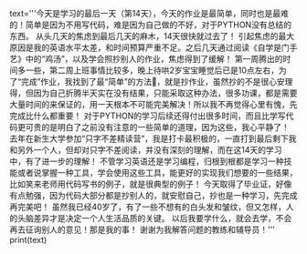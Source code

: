 text='''今天是学习的最后一天（第14天），今天的作业是最简单，同时也是最难的！简单是因为不用写代码，难是因为自己做的不好，对于PYTHON没有总结的东西。
从头几天的焦虑到最后几天的麻木，14天很快就过去了！
引起焦虑的最大原因是我的英语水平太差，和时间预算严重不足。之后几天通过阅读《自学是门手艺》中的“鸡汤”，以及学会照抄别人的作业，焦虑得到了缓解！
第一周腾出的时间多一些，第二周上班事情比较多，晚上待哄2岁宝宝睡觉后已是10点左右，为了“完成”作业，我找到了最“简单”的方法，就是抄作业，虽然抄的不是很心安理得，但因为自己折腾半天实在没有结果，只能采取这种办法，很多功课，都是需要大量时间的来保证的，用一天根本不可能完美解决！所以我不再觉得心里有愧，先完成比什么都重要！
对于PYTHON的学习后续还得付出很多时间，而且比学写代码更可贵的是明白了之前没有注意的一些简单的道理，因为这些，我心平静了！
去年在新生大学参加“只字不差精读营”，我是打卡最积极的，一直打到最后剩下我和另外一个人，但却对只字不差阅读，并没有深刻的理解，而在这14天的学习中，有了进一步的理解！
不管学习英语还是学习编程，归根到根都是学习一种技能或者说掌握一种工具，学会使用这些工具，能更好的实现我们想要的一些结果，比如笑来老师用代码写书的例子，就是很典型的例子！
今天取得了毕业证，好像有点勉强，因为代码大部分都是抄别人的，就安慰自己，抄也是一种学习，先完成再完美吧！
虽然我已经40岁了，有了一些不想有的白头发和皱纹，但又怎样，人的头脑差异才是决定一个人生活品质的关键。
以后我要学什么，就会去学，不会再去征询别人的意见！那是我的事！
谢谢为我解答问题的教练和辅导员！'''
print(text)